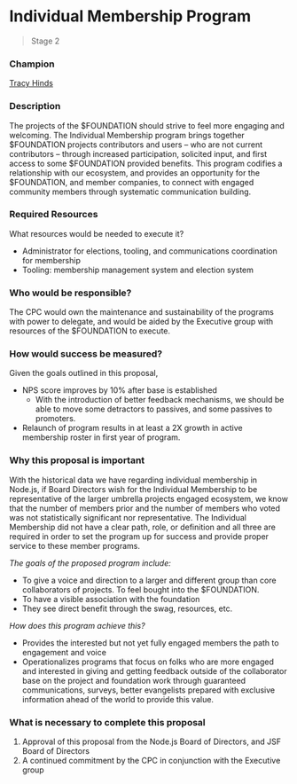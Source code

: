 # Individual Membership Program
>  Stage 2

### Champion
[Tracy Hinds](https://github.com/hackygolucky)

### Description

The projects of the $FOUNDATION should strive to feel more engaging and welcoming. The Individual Membership program brings together $FOUNDATION projects contributors and users – who are not current contributors – through increased participation, solicited input, and first access to some $FOUNDATION provided benefits. This program codifies a relationship with our ecosystem, and provides an opportunity for the $FOUNDATION, and member companies, to connect with engaged community members through systematic communication building.

### Required Resources

What resources would be needed to execute it?

- Administrator for elections, tooling, and communications coordination for membership 
- Tooling: membership management system and election system 

### Who would be responsible?

The CPC would own the maintenance and sustainability of the programs with power to delegate, and would be aided by the Executive group with resources of the $FOUNDATION to execute.

### How would success be measured?

Given the goals outlined in this proposal,

- NPS score improves by 10% after base is established 
    - With the introduction of better feedback mechanisms, we should be able to move some detractors to passives, and some passives to promoters. 
- Relaunch of program results in at least a 2X growth in active membership roster in first year of program. 

### Why this proposal is important

With the historical data we have regarding individual membership in Node.js, if Board Directors wish for the Individual Membership to be representative of the larger umbrella projects engaged ecosystem, we know that the number of members prior and the number of members who voted was not statistically significant nor representative. The Individual Membership did not have a clear path, role, or definition and all three are required in order to set the program up for success and provide proper service to these member programs. 

*The goals of the proposed program include:*

- To give a voice and direction to a larger and different group than core collaborators of projects. To feel bought into the $FOUNDATION. 
- To have a visible association with the foundation 
- They see direct benefit through the swag, resources, etc. 

*How does this program achieve this?*

- Provides the interested but not yet fully engaged members the path to engagement and voice 
- Operationalizes programs that focus on folks who are more engaged and interested in giving and getting feedback outside of the collaborator base on the project and foundation work through guaranteed communications, surveys, better evangelists prepared with exclusive information ahead of the world to provide this value. 

### What is necessary to complete this proposal

1. Approval of this proposal from the Node.js Board of Directors, and JSF Board of Directors
2. A continued commitment by the CPC in conjunction with the Executive group
